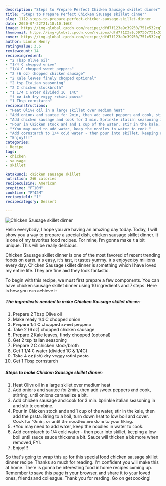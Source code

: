```yaml
---
description: "Steps to Prepare Perfect Chicken Sausage skillet dinner"
title: "Steps to Prepare Perfect Chicken Sausage skillet dinner"
slug: 1112-steps-to-prepare-perfect-chicken-sausage-skillet-dinner
date: 2020-07-22T21:18:10.166Z
image: https://img-global.cpcdn.com/recipes/dfd7f123a9c39750/751x532cq70/chicken-sausage-skillet-dinner-recipe-main-photo.jpg
thumbnail: https://img-global.cpcdn.com/recipes/dfd7f123a9c39750/751x532cq70/chicken-sausage-skillet-dinner-recipe-main-photo.jpg
cover: https://img-global.cpcdn.com/recipes/dfd7f123a9c39750/751x532cq70/chicken-sausage-skillet-dinner-recipe-main-photo.jpg
author: Linnie Henry
ratingvalue: 3.6
reviewcount: 14
recipeingredient:
- "2 Tbsp Olive oil"
- "1/4 C chopped onion"
- "1/4 C chopped sweet peppers"
- "2 (6 oz) chopped chicken sausage"
- "2 Kale leaves finely chopped optional"
- "2 tsp Italian seasoning"
- "2 C chicken stockbroth"
- "1 1/4 C water divided 1C  14C"
- "4 oz ish dry veggy rotini pasta"
- "1 Tbsp cornstarch"
recipeinstructions:
- "Heat Olive oil in a large skillet over medium heat"
- "Add onions and sautee for 2min, then add sweet peppers and cook, stirring, until onions caramelize a bit."
- "Add chicken sausage and cook for 3 min. Sprinkle italian seasoning in and stir to combine."
- "Pour in Chicken stock and and 1 cup of the water, stir in the kale, then add the pasta. Bring to a boil, turn down heat to low boil and cover. Cook for 10min, or until the noodles are done to your liking."
- "*You may need to add water, keep the noodles in water to cook."
- "Add cornstarch to 1/4 cold water - then pour into skillet, keeping a low boil until sauce sauce thickens a bit. Sauce will thicken a bit more when removed, FYI."
- "Enjoy!!!"
categories:
- Recipe
tags:
- chicken
- sausage
- skillet

katakunci: chicken sausage skillet 
nutrition: 266 calories
recipecuisine: American
preptime: "PT10M"
cooktime: "PT42M"
recipeyield: "1"
recipecategory: Dessert

---
```



![Chicken Sausage skillet dinner](https://img-global.cpcdn.com/recipes/dfd7f123a9c39750/751x532cq70/chicken-sausage-skillet-dinner-recipe-main-photo.jpg)

Hello everybody, I hope you are having an amazing day today. Today, I will show you a way to prepare a special dish, chicken sausage skillet dinner. It is one of my favorites food recipes. For mine, I'm gonna make it a bit unique. This will be really delicious.

Chicken Sausage skillet dinner is one of the most favored of recent trending foods on earth. It's easy, it's fast, it tastes yummy. It's enjoyed by millions every day. Chicken Sausage skillet dinner is something which I have loved my entire life. They are fine and they look fantastic.




To begin with this recipe, we must first prepare a few components. You can have chicken sausage skillet dinner using 10 ingredients and 7 steps. Here is how you can achieve it.

<!--inarticleads1-->

##### The ingredients needed to make Chicken Sausage skillet dinner:

1. Prepare 2 Tbsp Olive oil
1. Make ready 1/4 C chopped onion
1. Prepare 1/4 C chopped sweet peppers
1. Take 2 (6 oz) chopped chicken sausage
1. Prepare 2 Kale leaves, finely chopped (optional)
1. Get 2 tsp Italian seasoning
1. Prepare 2 C chicken stock/broth
1. Get 1 1/4 C water (divided 1C &amp; 1/4C)
1. Take 4 oz (ish) dry veggy rotini pasta
1. Get 1 Tbsp cornstarch




<!--inarticleads2-->

##### Steps to make Chicken Sausage skillet dinner:

1. Heat Olive oil in a large skillet over medium heat
1. Add onions and sautee for 2min, then add sweet peppers and cook, stirring, until onions caramelize a bit.
1. Add chicken sausage and cook for 3 min. Sprinkle italian seasoning in and stir to combine.
1. Pour in Chicken stock and and 1 cup of the water, stir in the kale, then add the pasta. Bring to a boil, turn down heat to low boil and cover. Cook for 10min, or until the noodles are done to your liking.
1. *You may need to add water, keep the noodles in water to cook.
1. Add cornstarch to 1/4 cold water - then pour into skillet, keeping a low boil until sauce sauce thickens a bit. Sauce will thicken a bit more when removed, FYI.
1. Enjoy!!!




So that's going to wrap this up for this special food chicken sausage skillet dinner recipe. Thanks so much for reading. I'm confident you will make this at home. There is gonna be interesting food in home recipes coming up. Remember to save this page in your browser, and share it to your loved ones, friends and colleague. Thank you for reading. Go on get cooking!
